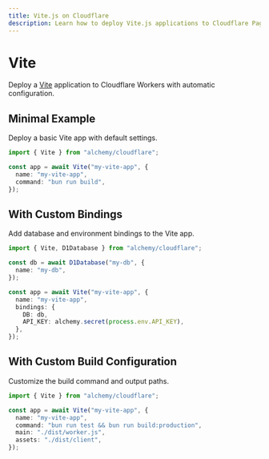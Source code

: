 ```yaml
---
title: Vite.js on Cloudflare
description: Learn how to deploy Vite.js applications to Cloudflare Pages/Workers using Alchemy for fast and efficient builds.
---
```


# Vite

Deploy a [Vite](https://vitejs.dev/) application to Cloudflare Workers with automatic configuration.

## Minimal Example

Deploy a basic Vite app with default settings.

```ts
import { Vite } from "alchemy/cloudflare";

const app = await Vite("my-vite-app", {
  name: "my-vite-app",
  command: "bun run build",
});
```

## With Custom Bindings

Add database and environment bindings to the Vite app.

```ts
import { Vite, D1Database } from "alchemy/cloudflare";

const db = await D1Database("my-db", {
  name: "my-db",
});

const app = await Vite("my-vite-app", {
  name: "my-vite-app",
  bindings: {
    DB: db,
    API_KEY: alchemy.secret(process.env.API_KEY),
  },
});
```

## With Custom Build Configuration

Customize the build command and output paths.

```ts
import { Vite } from "alchemy/cloudflare";

const app = await Vite("my-vite-app", {
  name: "my-vite-app",
  command: "bun run test && bun run build:production",
  main: "./dist/worker.js",
  assets: "./dist/client",
});
```
